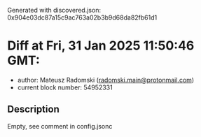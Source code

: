 Generated with discovered.json: 0x904e03dc87a15c9ac763a02b3b9d68da82fb61d1

# Diff at Fri, 31 Jan 2025 11:50:46 GMT:

- author: Mateusz Radomski (<radomski.main@protonmail.com>)
- current block number: 54952331

## Description

Empty, see comment in config.jsonc
